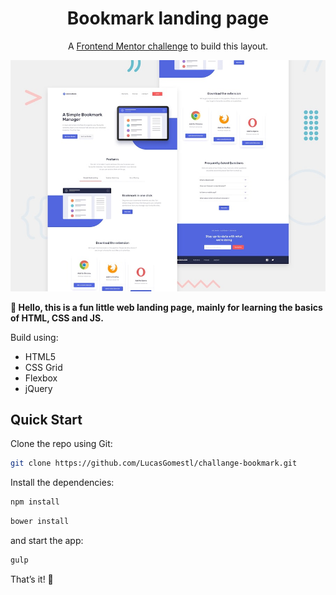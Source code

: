 <h1 align=center>Bookmark landing page</h1>

<p align=center>
A <a href='https://www.frontendmentor.io/challenges/bookmark-landing-page-5d0b588a9edda32581d29158'>Frontend Mentor challenge</a> to build this layout.
</p>

![Design preview for the Bookmark landing page with dark theme and features grid challenge](./img/desktop-preview.jpg)

**👋 Hello, this is a fun little web landing page, mainly for learning the
basics of HTML, CSS and JS.**

Build using:

- HTML5
- CSS Grid
- Flexbox
- jQuery

## Quick Start

Clone the repo using Git:

```bash
git clone https://github.com/LucasGomestl/challange-bookmark.git
```

Install the dependencies:

```bash
npm install
```

```bash
bower install
```

and start the app:

```bash
gulp
```

That’s it! 🎉
